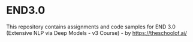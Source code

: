 # END3.0
This repository contains assignments and code samples for END 3.0 (Extensive NLP via Deep Models - v3 Course) - by https://theschoolof.ai/

